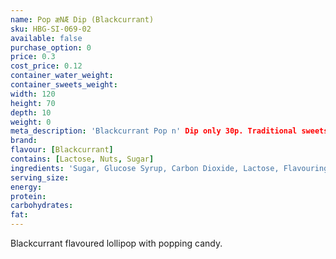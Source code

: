 ```yaml
---
name: Pop æNÆ Dip (Blackcurrant)
sku: HBG-SI-069-02
available: false
purchase_option: 0
price: 0.3
cost_price: 0.12
container_water_weight: 
container_sweets_weight: 
width: 120
height: 70
depth: 10
weight: 0
meta_description: 'Blackcurrant Pop n' Dip only 30p. Traditional sweets and more at Humbugs Confectionery Store. Specialists in satisfying your sweet tooth!'
brand: 
flavour: [Blackcurrant]
contains: [Lactose, Nuts, Sugar]
ingredients: 'Sugar, Glucose Syrup, Carbon Dioxide, Lactose, Flavouring, Colours: E192, E102, E133, E129, E102'
serving_size: 
energy: 
protein: 
carbohydrates: 
fat: 
---
```

Blackcurrant flavoured lollipop with popping candy.